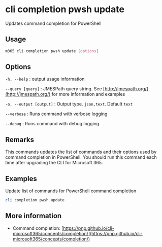 # cli completion pwsh update

Updates command completion for PowerShell

## Usage

```sh
m365 cli completion pwsh update [options]
```

## Options

`-h, --help`
: output usage information

`--query [query]`
: JMESPath query string. See [http://jmespath.org/](http://jmespath.org/) for more information and examples

`-o, --output [output]`
: Output type. `json,text`. Default `text`

`--verbose`
: Runs command with verbose logging

`--debug`
: Runs command with debug logging

## Remarks

This commands updates the list of commands and their options used by command completion in PowerShell. You should run this command each time after upgrading the CLI for Microsoft 365.

## Examples

Update list of commands for PowerShell command completion

```powershell
cli completion pwsh update
```

## More information

- Command completion: [https://pnp.github.io/cli-microsoft365/concepts/completion/](https://pnp.github.io/cli-microsoft365/concepts/completion/)
